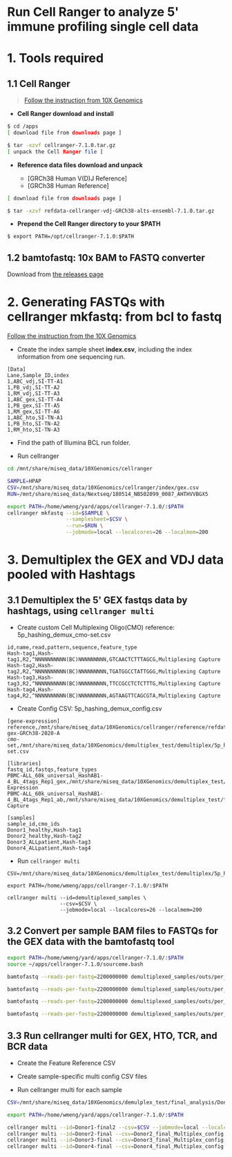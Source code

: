 Run Cell Ranger to analyze 5' immune profiling single cell data
===============================================================

# 1. Tools required

## 1.1 Cell Ranger

> [Follow the instruction from 10X Genomics](https://support.10xgenomics.com/single-cell-vdj/software/pipelines/latest/installation)

* **Cell Ranger download and install**

```bash
$ cd /apps
[ download file from downloads page ]

$ tar -xzvf cellranger-7.1.0.tar.gz
[ unpack the Cell Ranger file ]
```

* **Reference data files download and unpack**

  * [GRCh38 Human V(D)J Reference]
  * [GRCh38 Human Reference]

```bash
[ download file from downloads page ]

$ tar -xzvf refdata-cellranger-vdj-GRCh38-alts-ensembl-7.1.0.tar.gz
```

* **Prepend the Cell Ranger directory to your $PATH**

```
$ export PATH=/opt/cellranger-7.1.0:$PATH
```

## 1.2 bamtofastq: 10x BAM to FASTQ converter

Download from [the releases page](https://github.com/10XGenomics/bamtofastq)


# 2. Generating FASTQs with cellranger mkfastq: from bcl to fastq

[Follow the instruction from the 10X Genomics](https://support.10xgenomics.com/single-cell-gene-expression/software/pipelines/latest/using/mkfastq)

* Create the index sample sheet **index.csv**, including the index information from one sequencing run.

```
[Data]
Lane,Sample_ID,index
1,ABC_vdj,SI-TT-A1
1,PB_vdj,SI-TT-A2
1,RM_vdj,SI-TT-A3
1,ABC_gex,SI-TT-A4
1,PB_gex,SI-TT-A5
1,RM_gex,SI-TT-A6
1,ABC_hto,SI-TN-A1
1,PB_hto,SI-TN-A2
1,RM_hto,SI-TN-A3
```

* Find the path of Illumina BCL run folder.

* Run cellranger

```bash
cd /mnt/share/miseq_data/10XGenomics/cellranger

SAMPLE=HPAP
CSV=/mnt/share/miseq_data/10XGenomics/cellranger/index/gex.csv
RUN=/mnt/share/miseq_data/Nextseq/180514_NB502099_0087_AHTHVVBGX5

export PATH=/home/wmeng/yard/apps/cellranger-7.1.0/:$PATH
cellranger mkfastq --id=$SAMPLE \
                   --samplesheet=$CSV \
                   --run=$RUN \
                   --jobmode=local --localcores=26 --localmem=200
```

# 3. Demultiplex the GEX and VDJ data pooled with Hashtags

## 3.1 Demultiplex the 5' GEX fastqs data by hashtags, using `cellranger multi`

* Create custom Cell Multiplexing Oligo(CMO) reference: 5p_hashing_demux_cmo-set.csv

```
id,name,read,pattern,sequence,feature_type
Hash-tag1,Hash-tag1,R2,^NNNNNNNNNN(BC)NNNNNNNNN,GTCAACTCTTTAGCG,Multiplexing Capture
Hash-tag2,Hash-tag2,R2,^NNNNNNNNNN(BC)NNNNNNNNN,TGATGGCCTATTGGG,Multiplexing Capture
Hash-tag3,Hash-tag3,R2,^NNNNNNNNNN(BC)NNNNNNNNN,TTCCGCCTCTCTTTG,Multiplexing Capture
Hash-tag4,Hash-tag4,R2,^NNNNNNNNNN(BC)NNNNNNNNN,AGTAAGTTCAGCGTA,Multiplexing Capture
```
* Create Config CSV: 5p_hashing_demux_config.csv

```
[gene-expression]
reference,/mnt/share/miseq_data/10XGenomics/cellranger/reference/refdata-gex-GRCh38-2020-A
cmo-set,/mnt/share/miseq_data/10XGenomics/demultiplex_test/demultiplex/5p_hashing_demux_cmo-set.csv

[libraries]
fastq_id,fastqs,feature_types
PBMC-ALL_60k_universal_HashAB1-4_BL_4tags_Rep1_gex,/mnt/share/miseq_data/10XGenomics/demultiplex_test/fastqs/gex_fastq,Gene Expression
PBMC-ALL_60k_universal_HashAB1-4_BL_4tags_Rep1_ab,/mnt/share/miseq_data/10XGenomics/demultiplex_test/fastqs/ab_fastq,Multiplexing Capture

[samples]
sample_id,cmo_ids
Donor1_healthy,Hash-tag1
Donor2_healthy,Hash-tag2
Donor3_ALLpatient,Hash-tag3
Donor4_ALLpatient,Hash-tag4
```

* Run `cellranger multi`

```
CSV=/mnt/share/miseq_data/10XGenomics/demultiplex_test/demultiplex/5p_hashing_demux_config.csv

export PATH=/home/wmeng/apps/cellranger-7.1.0/:$PATH

cellranger multi --id=demultiplexed_samples \
                 --csv=$CSV \
                 --jobmode=local --localcores=26 --localmem=200
```

## 3.2 Convert per sample BAM files to FASTQs for the GEX data with the bamtofastq tool

```bash
export PATH=/home/wmeng/yard/apps/cellranger-7.1.0/:$PATH
source ~/apps/cellranger-7.1.0/sourceme.bash

bamtofastq --reads-per-fastq=2200000000 demultiplexed_samples/outs/per_sample_outs/Donor1_healthy/count/sample_alignments.bam bamtofastq/Donor1_healthy

bamtofastq --reads-per-fastq=2200000000 demultiplexed_samples/outs/per_sample_outs/Donor2_healthy/count/sample_alignments.bam bamtofastq/Donor2_healthy

bamtofastq --reads-per-fastq=2200000000 demultiplexed_samples/outs/per_sample_outs/Donor3_ALLpatient/count/sample_alignments.bam bamtofastq/Donor3_ALLpatient

bamtofastq --reads-per-fastq=2200000000 demultiplexed_samples/outs/per_sample_outs/Donor4_ALLpatient/count/sample_alignments.bam bamtofastq/Donor4_ALLpatient
```

## 3.3 Run cellranger multi for GEX, HTO, TCR, and BCR data

* Create the Feature Reference CSV


* Create sample-specific multi config CSV files


* Run cellranger multi for each sample

```bash
CSV=/mnt/share/miseq_data/10XGenomics/demulplex_test/final_analysis/Donor1_final_Multiplex_config1.csv

export PATH=/home/wmeng/yard/apps/cellranger-7.1.0/:$PATH

cellranger multi --id=Donor1-final2 --csv=$CSV --jobmode=local --localcores=26 --localmem=200
cellranger multi --id=Donor2-final --csv=Donor2_final_Multiplex_config.csv
cellranger multi --id=Donor3-final --csv=Donor3_final_Multiplex_config.csv
cellranger multi --id=Donor4-final --csv=Donor4_final_Multiplex_config.csv
```


